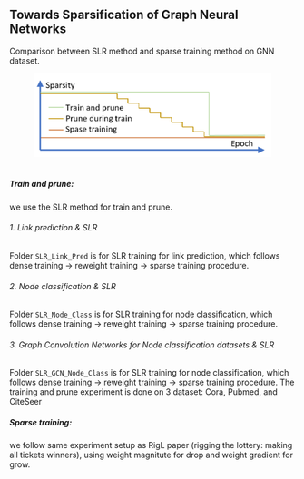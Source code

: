## Towards Sparsification of Graph Neural Networks

Comparison between SLR method and sparse training method on GNN dataset. 
<p align="center">
  <img src="imgs/sparsity.png" width="420">
  <br />
  <br />
  </p>

##### Train and prune: 
we use the SLR method for train and prune.

###### 1. Link prediction & SLR

Folder `SLR_Link_Pred` is for SLR training for link prediction, which follows dense training -> reweight training -> sparse training procedure. 

###### 2. Node classification & SLR

Folder `SLR_Node_Class` is for SLR training for node classification, which follows dense training -> reweight training -> sparse training procedure. 

###### 3. Graph Convolution Networks for Node classification datasets & SLR

Folder `SLR_GCN_Node_Class` is for SLR training for node classification, which follows dense training -> reweight training -> sparse training procedure. The training and prune experiment is done on 3 dataset: Cora, Pubmed, and CiteSeer

##### Sparse training: 
we follow same experiment setup as RigL paper (rigging the lottery: making all tickets winners), using weight magnitute for drop and weight gradient for grow. 


